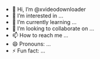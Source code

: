- 👋 Hi, I’m @xvideodownloader
- 👀 I’m interested in ...
- 🌱 I’m currently learning ...
- 💞️ I’m looking to collaborate on ...
- 📫 How to reach me ...
- 😄 Pronouns: ...
- ⚡ Fun fact: ...

<!---
xvideodownloader/xvideodownloader is a ✨ special ✨ repository because its `README.md` (this file) appears on your GitHub profile.
You can click the Preview link to take a look at your changes.
--->
